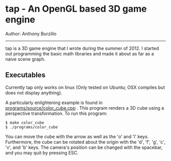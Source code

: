 tap - An OpenGL based 3D game engine
=====================================

Author: Anthony Burzillo

******

tap is a 3D game engine that I wrote during the summer of 2012. I started out programming the
basic math libraries and made it about as far as a naive scene graph.

## Executables

Currently tap only works on linux (Only tested on Ubuntu; OSX compiles but does not
display anything).

A particularly enlightening example is found in 
[programs/source/color_cube.cpp](programs/source/color_cube.cpp)
. This program renders a 3D cube using a perspective transformation. To run this program:

```shell
$ make color_cube
$ ./programs/color_cube
```
You can move the cube with the arrow as well as the 'o' and 'l' keys. Furthermore,
the cube can be rotated about the origin with the  'd', 'f', 'g', 'c', 'v', and 'b'
keys. The camera's position can be changed with the spacebar, and you may quit by
pressing ESC.

